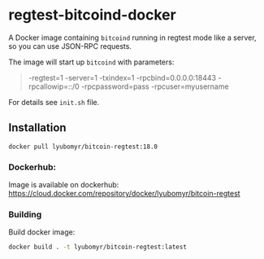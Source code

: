 # regtest-bitcoind-docker

A Docker image containing `bitcoind` running in regtest mode like a server, so you can use JSON-RPC requests. 

The image will start up `bitcoind` with parameters:
> -regtest=1 
> -server=1
> -txindex=1
> -rpcbind=0.0.0.0:18443
> -rpcallowip=::/0
> -rpcpassword=pass
> -rpcuser=myusername

For details see `init.sh` file.

## Installation

```
docker pull lyubomyr/bitcoin-regtest:18.0
```

### Dockerhub:

Image is available on dockerhub: <https://cloud.docker.com/repository/docker/lyubomyr/bitcoin-regtest>

### Building

Build docker image:
 
```bash
docker build . -t lyubomyr/bitcoin-regtest:latest
```